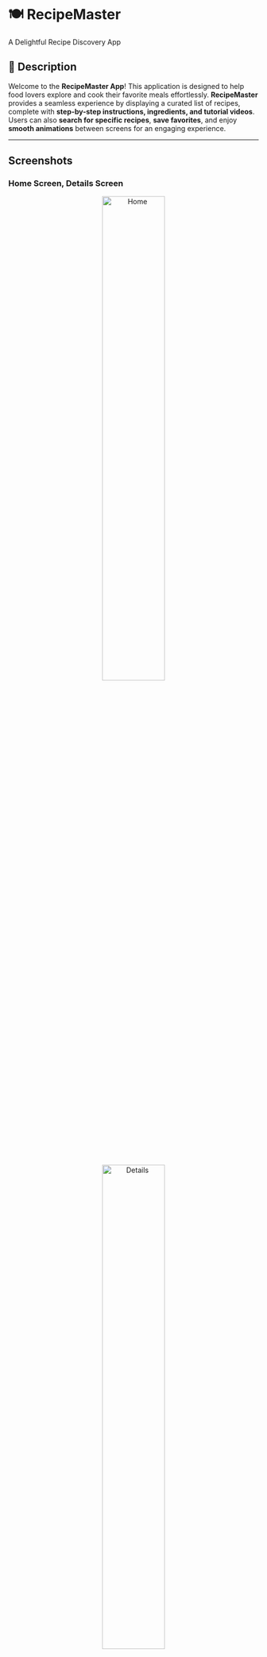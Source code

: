 # 🍽️ RecipeMaster

A Delightful Recipe Discovery App

## 📌 Description
Welcome to the **RecipeMaster App**! This application is designed to help food lovers explore and cook their favorite meals effortlessly. **RecipeMaster** provides a seamless experience by displaying a curated list of recipes, complete with **step-by-step instructions, ingredients, and tutorial videos**. Users can also **search for specific recipes**, **save favorites**, and enjoy **smooth animations** between screens for an engaging experience.

---
## Screenshots
### Home Screen, Details Screen
<p align="center">
  <img src="https://github.com/user-attachments/assets/45f3bb56-b7da-4478-ad2a-4ebc24449f41" alt="Home" width="50%" />
  <img src="https://github.com/user-attachments/assets/b9d2fbe9-a624-4276-9185-b262a9f9073b" alt="Details" width="50%" />
</p>

### Video Screen, Search Screen
<p align="center">
  <img src="https://github.com/user-attachments/assets/39317994-3311-474e-a7a3-0909aa0dcafa" alt="Video" width="50%" />
  <img src="https://github.com/user-attachments/assets/f28eec16-f9b1-4766-a75b-33f7a22d6049" alt="Search" width="50%" />
</p>

---

## ✨ Features
✅ Browse a collection of delicious recipes.  
✅ View detailed **ingredients and step-by-step instructions**.  
✅ Watch **video tutorials** for better guidance.  
✅ **Search** for specific recipes easily.  
✅ **Save favorite** recipes for quick access.  
✅ Smooth **animations & transitions** between screens using **SwiftUI**.  

---

## 🛠️ Technologies Used
- **SwiftUI** – For building a modern, declarative UI.
- **Combine** – For handling reactive programming and data binding.
- **MVVM** – To structure the code efficiently.
- **Firebase Firestore** – To store and manage recipe data.
- **AVKit** – For playing recipe tutorial videos.

---

## Installation
- Clone this repository to your local machine.
- Open the project in Xcode.
- Build and run the app on your iOS simulator or physical device.

---

## Contact
 For questions or feedback, feel free to contact us at mahmoudatrees956@gmail.com.
